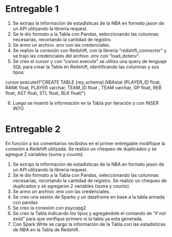 # Entregable 1

1)	Se extrajo la información de estadísticas de la NBA en formato jason de un API utilizando la librería request.
2)	Se le dio formato a la Tabla con Pandas, seleccionando las columnas necesarias, recortando la cantidad de registro.
3)	Se armo un archivo .env con las credenciales.
4)	Se realizo la conexión con Redshift, con la librería “redshift_connector” y se trajo las credenciales del archivo .env con “load_dotenv”.
5)	Se creo el cursor y con “cursor.execute” se utilizo una query de lenguaje SQL para crear la Tabla en Redshift, identificando las columnas y sus tipos:

cursor.execute(f"CREATE TABLE {my_schema}.NBAstat (PLAYER_ID float, RANK float, PLAYER varchar, TEAM_ID float , TEAM varchar, GP float, REB float, AST float, STL float, BLK float)")

6)	Luego se insertó la información en la Tabla por iteración y con INSER INTO

# Entregable 2

En función a los comentarios recibidos en el primer entregable modifique la conexión a Redshift utilizada. Se realizo un chequeo de duplicados y se agregue 2 variables (suma y counts).
1)	Se extrajo la información de estadísticas de la NBA en formato jason de un API utilizando la librería request.
2)	Se le dio formato a la Tabla con Pandas, seleccionando las columnas necesarias, recortando la cantidad de registro.
Se realizo un chequeo de duplicados y se agregaron 2 variables (suma y counts).
3)	Se armo un archivo .env con las credenciales.
4)	Se creo una sesión de Sparks y un dataframe en base a la tabla armada con pandas
5)	Se creo la conexión con psycopg2
6)	Se creo la Tabla indicando los tipos y agregándole el comando de “if not exist” para que verifique primero si la tabla ya esta generada.
7)	Con Spark.Write se cargo la información de la Tabla con las estadísticas de NBA en la Tabla de Redshift.
